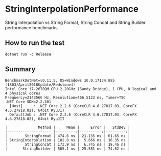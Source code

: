 # StringInterpolationPerformance

String Interpolation vs String Format, String Concat and String Builder performance benchmarks

## How to run the test
```
dotnet run -c Release
```

## Summary
```
BenchmarkDotNet=v0.11.5, OS=Windows 10.0.17134.885 (1803/April2018Update/Redstone4)
Intel Core i7-2670QM CPU 2.20GHz (Sandy Bridge), 1 CPU, 8 logical and 4 physical cores
Frequency=2143566 Hz, Resolution=466.5123 ns, Timer=TSC
.NET Core SDK=2.2.301
  [Host]     : .NET Core 2.2.6 (CoreCLR 4.6.27817.03, CoreFX 4.6.27818.02), 64bit RyuJIT
  DefaultJob : .NET Core 2.2.6 (CoreCLR 4.6.27817.03, CoreFX 4.6.27818.02), 64bit RyuJIT
```

```
|              Method |     Mean |     Error |   StdDev |
|-------------------- |---------:|----------:|---------:|
|        StringFormat | 474.6 ns | 21.135 ns | 61.65 ns |
| StringInterpolation | 182.8 ns |  5.666 ns | 16.35 ns |
|        StringConcat | 173.9 ns |  6.745 ns | 19.46 ns |
|       StringBuilder | 505.1 ns | 25.581 ns | 74.62 ns |
```